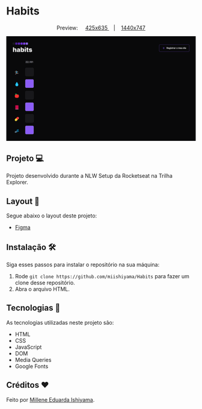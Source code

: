 # Habits

<p align="center">
  Preview:
    &nbsp;&nbsp;&nbsp;
  <a href="./preview/425x635">
    425x635
  </a>
    &nbsp;&nbsp;&nbsp;|&nbsp;&nbsp;&nbsp;
  <a href="./preview/1440x747">
    1440x747
  </a>
</p>

![preview](./preview/1440x747/Habits-1440x747.png)

## Projeto 💻
Projeto desenvolvido durante a NLW Setup da Rocketseat na Trilha Explorer.

## Layout 🔖
Segue abaixo o layout deste projeto:
- [Figma](https://www.figma.com/file/B1G0UJE97GRNqL6RvzYXfV/Habits-(e)-(Community)?t=RLgu8NzsTzvDBpdV-6)

## Instalação 🛠
Siga esses passos para instalar o repositório na sua máquina:
1. Rode `git clone https://github.com/miishiyama/Habits` para fazer um clone desse repositório.
2. Abra o arquivo HTML.

## Tecnologias 🚀
As tecnologias utilizadas neste projeto são:
- HTML
- CSS
- JavaScript
- DOM
- Media Queries
- Google Fonts

## Créditos ❤️
Feito por [Millene Eduarda Ishiyama](https://github.com/miishiyama/).
